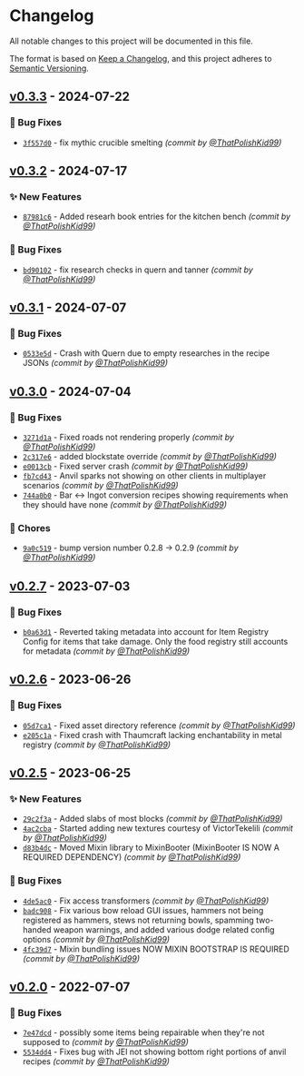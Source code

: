 # Changelog
All notable changes to this project will be documented in this file.

The format is based on [Keep a Changelog](https://keepachangelog.com/en/1.0.0/),
and this project adheres to [Semantic Versioning](https://semver.org/spec/v2.0.0.html).

## [v0.3.3] - 2024-07-22
### :bug: Bug Fixes
- [`3f557d0`](https://github.com/TeamMFR/MineFantasyReforged/commit/3f557d03d88ba6c239e5686cda512a5f7f9855aa) - fix mythic crucible smelting *(commit by [@ThatPolishKid99](https://github.com/ThatPolishKid99))*


## [v0.3.2] - 2024-07-17
### :sparkles: New Features
- [`87981c6`](https://github.com/TeamMFR/MineFantasyReforged/commit/87981c6b5a19fd4f37e21978cfcc62047664f02c) - Added researh book entries for the kitchen bench *(commit by [@ThatPolishKid99](https://github.com/ThatPolishKid99))*

### :bug: Bug Fixes
- [`bd90102`](https://github.com/TeamMFR/MineFantasyReforged/commit/bd90102d778f6e17d607700ef1cca75640986a5c) - fix research checks in quern and tanner *(commit by [@ThatPolishKid99](https://github.com/ThatPolishKid99))*


## [v0.3.1] - 2024-07-07
### :bug: Bug Fixes
- [`0533e5d`](https://github.com/TeamMFR/MineFantasyReforged/commit/0533e5da4aa9eaa044790a01238539929929c2ab) - Crash with Quern due to empty researches in the recipe JSONs *(commit by [@ThatPolishKid99](https://github.com/ThatPolishKid99))*


## [v0.3.0] - 2024-07-04
### :bug: Bug Fixes
- [`3271d1a`](https://github.com/TeamMFR/MineFantasyReforged/commit/3271d1a9ad23e766361b88bba13afe1852d67ca4) - Fixed roads not rendering properly *(commit by [@ThatPolishKid99](https://github.com/ThatPolishKid99))*
- [`2c317e6`](https://github.com/TeamMFR/MineFantasyReforged/commit/2c317e628ecb72220e007292432a41f612e9b6d5) - added blockstate override *(commit by [@ThatPolishKid99](https://github.com/ThatPolishKid99))*
- [`e0013cb`](https://github.com/TeamMFR/MineFantasyReforged/commit/e0013cb55f1cd70e92f146781819223b6fd452fa) - Fixed server crash *(commit by [@ThatPolishKid99](https://github.com/ThatPolishKid99))*
- [`fb7cd43`](https://github.com/TeamMFR/MineFantasyReforged/commit/fb7cd437ab0992fd6a51d86575ce7f782527b804) - Anvil sparks not showing on other clients in multiplayer scenarios *(commit by [@ThatPolishKid99](https://github.com/ThatPolishKid99))*
- [`744a0b0`](https://github.com/TeamMFR/MineFantasyReforged/commit/744a0b0c60aa71c4da0d00e34df418722a567ee8) - Bar <-> Ingot conversion recipes showing requirements when they should have none *(commit by [@ThatPolishKid99](https://github.com/ThatPolishKid99))*

### :wrench: Chores
- [`9a0c519`](https://github.com/TeamMFR/MineFantasyReforged/commit/9a0c51955c98fbd5af810ec64337e3282f3adfd3) - bump version number 0.2.8 -> 0.2.9 *(commit by [@ThatPolishKid99](https://github.com/ThatPolishKid99))*


## [v0.2.7] - 2023-07-03
### :bug: Bug Fixes
- [`b0a63d1`](https://github.com/TeamMFR/MineFantasyReforged/commit/b0a63d1eb1e85e62230b4cf428480ce083348d80) - Reverted taking metadata into account for Item Registry Config for items that take damage. Only the food registry still accounts for metadata *(commit by [@ThatPolishKid99](https://github.com/ThatPolishKid99))*


## [v0.2.6] - 2023-06-26
### :bug: Bug Fixes
- [`05d7ca1`](https://github.com/TeamMFR/MineFantasyReforged/commit/05d7ca15782baf48419236a43765d39675762aab) - Fixed asset directory reference *(commit by [@ThatPolishKid99](https://github.com/ThatPolishKid99))*
- [`e205c1a`](https://github.com/TeamMFR/MineFantasyReforged/commit/e205c1a2456d1481559b23bb6d3335da289a2d57) - Fixed crash with Thaumcraft lacking enchantability in metal registry *(commit by [@ThatPolishKid99](https://github.com/ThatPolishKid99))*


## [v0.2.5] - 2023-06-25
### :sparkles: New Features
- [`29c2f3a`](https://github.com/TeamMFR/MineFantasyReforged/commit/29c2f3a036a0d190fc018c16cee96415a5ccd0e4) - Added slabs of most blocks *(commit by [@ThatPolishKid99](https://github.com/ThatPolishKid99))*
- [`4ac2cba`](https://github.com/TeamMFR/MineFantasyReforged/commit/4ac2cba0b292c85bb7b7871769b4485d2b8e50cb) - Started adding new textures courtesy of VictorTekelili *(commit by [@ThatPolishKid99](https://github.com/ThatPolishKid99))*
- [`d83b4dc`](https://github.com/TeamMFR/MineFantasyReforged/commit/d83b4dc606b35b750db15da7e36692497cef8d28) - Moved Mixin library to MixinBooter (MixinBooter IS NOW A REQUIRED DEPENDENCY) *(commit by [@ThatPolishKid99](https://github.com/ThatPolishKid99))*

### :bug: Bug Fixes
- [`4de5ac0`](https://github.com/TeamMFR/MineFantasyReforged/commit/4de5ac056c15e6b94ab174211fff0307ba8f3df8) - Fix access transformers *(commit by [@ThatPolishKid99](https://github.com/ThatPolishKid99))*
- [`badc908`](https://github.com/TeamMFR/MineFantasyReforged/commit/badc9086dda229450fdc5e1a7a7f88bd3d786c59) - Fix various bow reload GUI issues, hammers not being registered as hammers, stews not returning bowls, spamming two-handed weapon warnings, and added various dodge related config options *(commit by [@ThatPolishKid99](https://github.com/ThatPolishKid99))*
- [`4fc39d7`](https://github.com/TeamMFR/MineFantasyReforged/commit/4fc39d76cfd0dcff9ebcb596d7160d8e1ce938d7) - Mixin bundling issues NOW MIXIN BOOTSTRAP IS REQUIRED *(commit by [@ThatPolishKid99](https://github.com/ThatPolishKid99))*


## [v0.2.0] - 2022-07-07
### :bug: Bug Fixes
- [`7e47dcd`](https://github.com/TeamMFR/MineFantasyReforged/commit/7e47dcdbf67e6cdf7d0ce3dc811f8867935c16f8) - possibly some items being repairable when they're not supposed to *(commit by [@ThatPolishKid99](https://github.com/ThatPolishKid99))*
- [`5534dd4`](https://github.com/TeamMFR/MineFantasyReforged/commit/5534dd4f6b921528bbbd62e192ef26c69a83c2e6) - Fixes bug with JEI not showing bottom right portions of anvil recipes *(commit by [@ThatPolishKid99](https://github.com/ThatPolishKid99))*


[v0.2.0]: https://github.com/TeamMFR/MineFantasyReforged/compare/build-number-5...v0.2.0
[v0.2.5]: https://github.com/TeamMFR/MineFantasyReforged/compare/v0.2.0...v0.2.5
[v0.2.6]: https://github.com/TeamMFR/MineFantasyReforged/compare/v0.2.5...v0.2.6
[v0.2.7]: https://github.com/TeamMFR/MineFantasyReforged/compare/v0.2.6...v0.2.7
[v0.3.0]: https://github.com/TeamMFR/MineFantasyReforged/compare/v0.2.8...v0.3.0
[v0.3.1]: https://github.com/TeamMFR/MineFantasyReforged/compare/v0.3.0...v0.3.1
[v0.3.2]: https://github.com/TeamMFR/MineFantasyReforged/compare/v0.3.1...v0.3.2
[v0.3.3]: https://github.com/TeamMFR/MineFantasyReforged/compare/v0.3.2...v0.3.3
